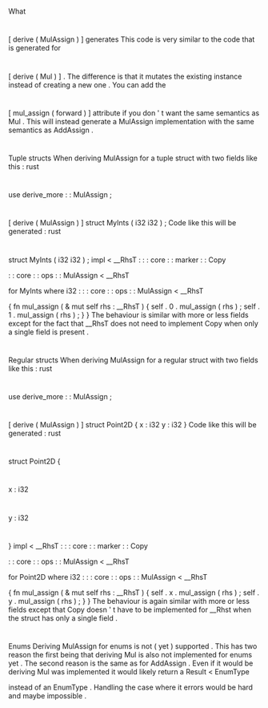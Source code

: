 #
What
#
[
derive
(
MulAssign
)
]
generates
This
code
is
very
similar
to
the
code
that
is
generated
for
#
[
derive
(
Mul
)
]
.
The
difference
is
that
it
mutates
the
existing
instance
instead
of
creating
a
new
one
.
You
can
add
the
#
[
mul_assign
(
forward
)
]
attribute
if
you
don
'
t
want
the
same
semantics
as
Mul
.
This
will
instead
generate
a
MulAssign
implementation
with
the
same
semantics
as
AddAssign
.
#
#
Tuple
structs
When
deriving
MulAssign
for
a
tuple
struct
with
two
fields
like
this
:
rust
#
use
derive_more
:
:
MulAssign
;
#
#
[
derive
(
MulAssign
)
]
struct
MyInts
(
i32
i32
)
;
Code
like
this
will
be
generated
:
rust
#
struct
MyInts
(
i32
i32
)
;
impl
<
__RhsT
:
:
:
core
:
:
marker
:
:
Copy
>
:
:
core
:
:
ops
:
:
MulAssign
<
__RhsT
>
for
MyInts
where
i32
:
:
:
core
:
:
ops
:
:
MulAssign
<
__RhsT
>
{
fn
mul_assign
(
&
mut
self
rhs
:
__RhsT
)
{
self
.
0
.
mul_assign
(
rhs
)
;
self
.
1
.
mul_assign
(
rhs
)
;
}
}
The
behaviour
is
similar
with
more
or
less
fields
except
for
the
fact
that
__RhsT
does
not
need
to
implement
Copy
when
only
a
single
field
is
present
.
#
#
Regular
structs
When
deriving
MulAssign
for
a
regular
struct
with
two
fields
like
this
:
rust
#
use
derive_more
:
:
MulAssign
;
#
#
[
derive
(
MulAssign
)
]
struct
Point2D
{
x
:
i32
y
:
i32
}
Code
like
this
will
be
generated
:
rust
#
struct
Point2D
{
#
x
:
i32
#
y
:
i32
#
}
impl
<
__RhsT
:
:
:
core
:
:
marker
:
:
Copy
>
:
:
core
:
:
ops
:
:
MulAssign
<
__RhsT
>
for
Point2D
where
i32
:
:
:
core
:
:
ops
:
:
MulAssign
<
__RhsT
>
{
fn
mul_assign
(
&
mut
self
rhs
:
__RhsT
)
{
self
.
x
.
mul_assign
(
rhs
)
;
self
.
y
.
mul_assign
(
rhs
)
;
}
}
The
behaviour
is
again
similar
with
more
or
less
fields
except
that
Copy
doesn
'
t
have
to
be
implemented
for
__Rhst
when
the
struct
has
only
a
single
field
.
#
#
Enums
Deriving
MulAssign
for
enums
is
not
(
yet
)
supported
.
This
has
two
reason
the
first
being
that
deriving
Mul
is
also
not
implemented
for
enums
yet
.
The
second
reason
is
the
same
as
for
AddAssign
.
Even
if
it
would
be
deriving
Mul
was
implemented
it
would
likely
return
a
Result
<
EnumType
>
instead
of
an
EnumType
.
Handling
the
case
where
it
errors
would
be
hard
and
maybe
impossible
.
